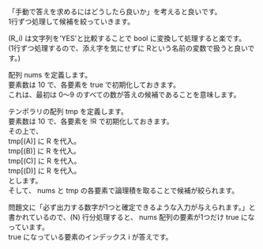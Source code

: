 「手動で答えを求めるにはどうしたら良いか」を考えると良いです。  
1行ずつ処理して候補を絞っていきます。

\(R_i\) は文字列を'YES'と比較することで bool に変換して処理すると楽です。  
(1行ずつ処理するので、添え字を気にせずに Rという名前の変数で扱うと良いです。)

配列 nums を定義します。  
要素数は 10 で、各要素を true で初期化しておきます。  
これは、最初は 0～9 のすべての数が答えの候補であることを意味します。

テンポラリの配列 tmp を定義します。  
要素数は 10 で、各要素を !R で初期化しておきます。  
その上で、  
tmp[\(A\)] に R を代入。  
tmp[\(B\)] に R を代入。  
tmp[\(C\)] に R を代入。  
tmp[\(D\)] に R を代入。  
とします。  
そして、 nums と tmp の各要素で論理積を取ることで候補が絞られます。

問題文に「必ず出力する数字が1つと確定できるような入力が与えられます。」と書かれているので、\(N\) 行分処理すると、 nums 配列の要素が1つだけ true になっています。  
true になっている要素のインデックス i が答えです。